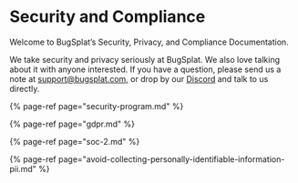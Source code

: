 # Security and Compliance

Welcome to BugSplat’s Security, Privacy, and Compliance Documentation.

We take security and privacy seriously at BugSplat. We also love talking about it with anyone interested. If you have a question, please send us a note at  [support@bugsplat.com,](mailto:support@bugsplat.com) or drop by our [Discord](https://discord.bugsplat.com/) and talk to us directly.

{% page-ref page="security-program.md" %}

{% page-ref page="gdpr.md" %}

{% page-ref page="soc-2.md" %}

{% page-ref page="avoid-collecting-personally-identifiable-information-pii.md" %}



